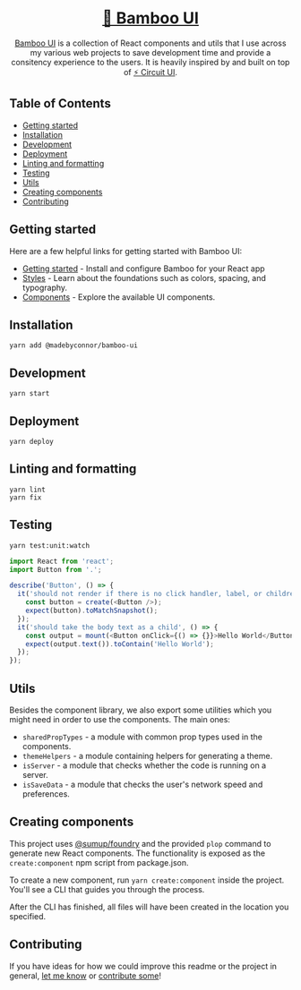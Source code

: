 <div align="center">

# [🎋 Bamboo UI](https://bamboo.connor.li) <!-- omit in toc -->

[Bamboo UI](https://bamboo.connor.li) is a collection of React components and utils that I use across my various web projects to save development time and provide a consitency experience to the users. It is heavily inspired by and built on top of [⚡️ Circuit UI](https://circuit.sumup.com).

</div>

## Table of Contents <!-- omit in toc -->

- [Getting started](#getting-started)
- [Installation](#installation)
- [Development](#development)
- [Deployment](#deployment)
- [Linting and formatting](#linting-and-formatting)
- [Testing](#testing)
- [Utils](#utils)
- [Creating components](#creating-components)
- [Contributing](#contributing)

## Getting started

Here are a few helpful links for getting started with Bamboo UI:

- [Getting started](http://circuit.sumup.com/#/getting-started/developers) - Install and configure Bamboo for your React app
- [Styles](http://circuit.sumup.com/#/styles/colors) - Learn about the foundations such as colors, spacing, and typography.
- [Components](http://bamboo.connor.li/#/components/badge) - Explore the available UI components.

## Installation

```
yarn add @madebyconnor/bamboo-ui
```

## Development

```
yarn start
```

## Deployment

```
yarn deploy
```

## Linting and formatting

```
yarn lint
yarn fix
```

## Testing

```
yarn test:unit:watch
```

```js
import React from 'react';
import Button from '.';

describe('Button', () => {
  it('should not render if there is no click handler, label, or children', () => {
    const button = create(<Button />);
    expect(button).toMatchSnapshot();
  });
  it('should take the body text as a child', () => {
    const output = mount(<Button onClick={() => {}}>Hello World</Button>);
    expect(output.text()).toContain('Hello World');
  });
});
```

## Utils

Besides the component library, we also export some utilities which you
might need in order to use the components. The main ones:

- `sharedPropTypes` - a module with common prop types used in the components.
- `themeHelpers` - a module containing helpers for generating a theme.
- `isServer` - a module that checks whether the code is running on a server.
- `isSaveData` - a module that checks the user's network speed and preferences.

## Creating components

This project uses [@sumup/foundry](https://www.npmjs.com/package/@sumup/foundry) and the provided `plop` command to generate new React components. The functionality is exposed as the `create:component` npm script from package.json.

To create a new component, run `yarn create:component` inside the project. You'll see a CLI that guides you through the process.

After the CLI has finished, all files will have been created in the location you specified.

## Contributing

If you have ideas for how we could improve this readme or the project in general, [let me know](https://github.com/connor-baer/bamboo-ui/issues) or [contribute some](https://github.com/connor-baer/bamboo-ui/edit/master/README.md)!
